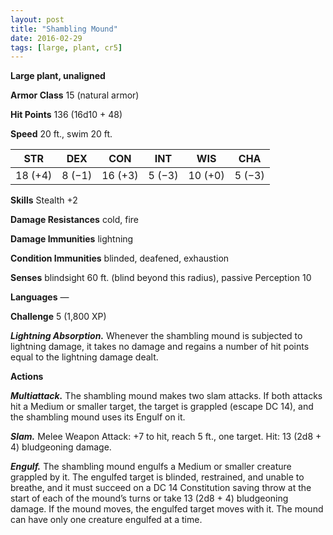 ```yaml
---
layout: post
title: "Shambling Mound"
date: 2016-02-29
tags: [large, plant, cr5]
---
```


**Large plant, unaligned**

**Armor Class** 15 (natural armor)

**Hit Points** 136 (16d10 + 48)

**Speed** 20 ft., swim 20 ft.

|   STR   |   DEX   |   CON   |   INT   |   WIS   |   CHA   |
|:-----:|:-----:|:-----:|:-----:|:-----:|:-----:|
| 18 (+4) | 8 (−1) | 16 (+3) | 5 (−3) | 10 (+0) | 5 (−3) |

**Skills** Stealth +2 

**Damage Resistances** cold, fire 

**Damage Immunities** lightning 

**Condition Immunities** blinded, deafened, exhaustion 

**Senses** blindsight 60 ft. (blind beyond this radius), passive Perception 10 

**Languages** — 

**Challenge** 5 (1,800 XP)

***Lightning Absorption.*** Whenever the shambling mound is subjected to lightning damage, it takes no damage and regains a number of hit points equal to the lightning damage dealt. 

**Actions** 

***Multiattack.*** The shambling mound makes two slam attacks. If both attacks hit a Medium or smaller target, the target is grappled (escape DC 14), and the shambling mound uses its Engulf on it. 

***Slam.*** Melee Weapon Attack: +7 to hit, reach 5 ft., one target. Hit: 13 (2d8 + 4) bludgeoning damage. 

***Engulf.*** The shambling mound engulfs a Medium or smaller creature grappled by it. The engulfed target is blinded, restrained, and unable to breathe, and it must succeed on a DC 14 Constitution saving throw at the start of each of the mound’s turns or take 13 (2d8 + 4) bludgeoning damage. If the mound moves, the engulfed target moves with it. The mound can have only one creature engulfed at a time.

